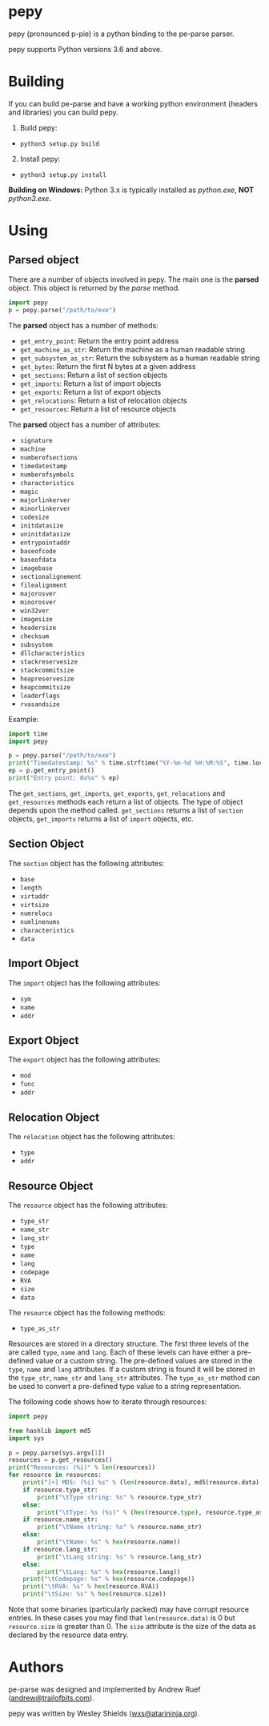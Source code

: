 pepy
====
pepy (pronounced p-pie) is a python binding to the pe-parse parser.

pepy supports Python versions 3.6 and above.

Building
========
If you can build pe-parse and have a working python environment (headers and
libraries) you can build pepy.

1. Build pepy:
  * `python3 setup.py build`
2. Install pepy:
  * `python3 setup.py install`

**Building on Windows:** Python 3.x is typically installed as _python.exe_,
**NOT** _python3.exe_.

Using
=====
Parsed object
-------------
There are a number of objects involved in pepy. The main one is the **parsed**
object. This object is returned by the *parse* method.

```python
import pepy
p = pepy.parse("/path/to/exe")
```

The **parsed** object has a number of methods:

* `get_entry_point`: Return the entry point address
* `get_machine_as_str`: Return the machine as a human readable string
* `get_subsystem_as_str`: Return the subsystem as a human readable string
* `get_bytes`: Return the first N bytes at a given address
* `get_sections`: Return a list of section objects
* `get_imports`: Return a list of import objects
* `get_exports`: Return a list of export objects
* `get_relocations`: Return a list of relocation objects
* `get_resources`: Return a list of resource objects

The **parsed** object has a number of attributes:

* `signature`
* `machine`
* `numberofsections`
* `timedatestamp`
* `numberofsymbols`
* `characteristics`
* `magic`
* `majorlinkerver`
* `minorlinkerver`
* `codesize`
* `initdatasize`
* `uninitdatasize`
* `entrypointaddr`
* `baseofcode`
* `baseofdata`
* `imagebase`
* `sectionalignement`
* `filealignment`
* `majorosver`
* `minorosver`
* `win32ver`
* `imagesize`
* `headersize`
* `checksum`
* `subsystem`
* `dllcharacteristics`
* `stackreservesize`
* `stackcommitsize`
* `heapreservesize`
* `heapcommitsize`
* `loaderflags`
* `rvasandsize`

Example:

```python
import time
import pepy

p = pepy.parse("/path/to/exe")
print("Timedatestamp: %s" % time.strftime("%Y-%m-%d %H:%M:%S", time.localtime(p.timedatestamp)))
ep = p.get_entry_point()
print("Entry point: 0x%x" % ep)
```

The `get_sections`, `get_imports`, `get_exports`, `get_relocations` and
`get_resources` methods each return a list of objects. The type of object
depends upon the method called. `get_sections` returns a list of `section`
objects, `get_imports` returns a list of `import` objects, etc.

Section Object
--------------
The `section` object has the following attributes:

* `base`
* `length`
* `virtaddr`
* `virtsize`
* `numrelocs`
* `numlinenums`
* `characteristics`
* `data`

Import Object
-------------
The `import` object has the following attributes:

* `sym`
* `name`
* `addr`

Export Object
-------------
The `export` object has the following attributes:

* `mod`
* `func`
* `addr`

Relocation Object
-----------------
The `relocation` object has the following attributes:

* `type`
* `addr`

Resource Object
---------------
The `resource` object has the following attributes:

* `type_str`
* `name_str`
* `lang_str`
* `type`
* `name`
* `lang`
* `codepage`
* `RVA`
* `size`
* `data`

The `resource` object has the following methods:

* `type_as_str`

Resources are stored in a directory structure. The first three levels of the
are called `type`, `name` and `lang`. Each of these levels can have
either a pre-defined value or a custom string. The pre-defined values are
stored in the `type`, `name` and `lang` attributes. If a custom string is
found it will be stored in the `type_str`, `name_str` and `lang_str`
attributes. The `type_as_str` method can be used to convert a pre-defined
type value to a string representation.

The following code shows how to iterate through resources:

```python
import pepy

from hashlib import md5
import sys

p = pepy.parse(sys.argv[1])
resources = p.get_resources()
print("Resources: (%i)" % len(resources))
for resource in resources:
    print("[+] MD5: (%i) %s" % (len(resource.data), md5(resource.data).hexdigest()))
    if resource.type_str:
        print("\tType string: %s" % resource.type_str)
    else:
        print("\tType: %s (%s)" % (hex(resource.type), resource.type_as_str()))
    if resource.name_str:
        print("\tName string: %s" % resource.name_str)
    else:
        print("\tName: %s" % hex(resource.name))
    if resource.lang_str:
        print("\tLang string: %s" % resource.lang_str)
    else:
        print("\tLang: %s" % hex(resource.lang))
    print("\tCodepage: %s" % hex(resource.codepage))
    print("\tRVA: %s" % hex(resource.RVA))
    print("\tSize: %s" % hex(resource.size))
```

Note that some binaries (particularly packed) may have corrupt resource entries.
In these cases you may find that `len(resource.data)` is 0 but `resource.size` is
greater than 0. The `size` attribute is the size of the data as declared by the
resource data entry.

Authors
=======
pe-parse was designed and implemented by Andrew Ruef (andrew@trailofbits.com).

pepy was written by Wesley Shields (wxs@atarininja.org).
